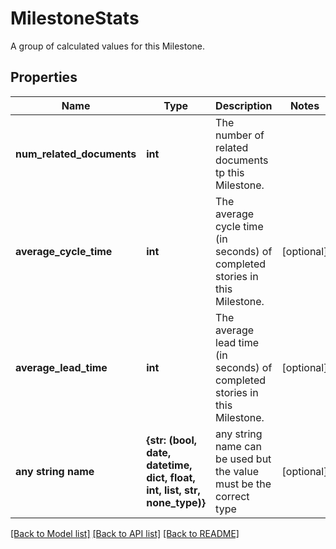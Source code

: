 # MilestoneStats

A group of calculated values for this Milestone.
## Properties
Name | Type | Description | Notes
------------ | ------------- | ------------- | -------------
**num_related_documents** | **int** | The number of related documents tp this Milestone. | 
**average_cycle_time** | **int** | The average cycle time (in seconds) of completed stories in this Milestone. | [optional] 
**average_lead_time** | **int** | The average lead time (in seconds) of completed stories in this Milestone. | [optional] 
**any string name** | **{str: (bool, date, datetime, dict, float, int, list, str, none_type)}** | any string name can be used but the value must be the correct type | [optional]

[[Back to Model list]](../README.md#documentation-for-models) [[Back to API list]](../README.md#documentation-for-api-endpoints) [[Back to README]](../README.md)


